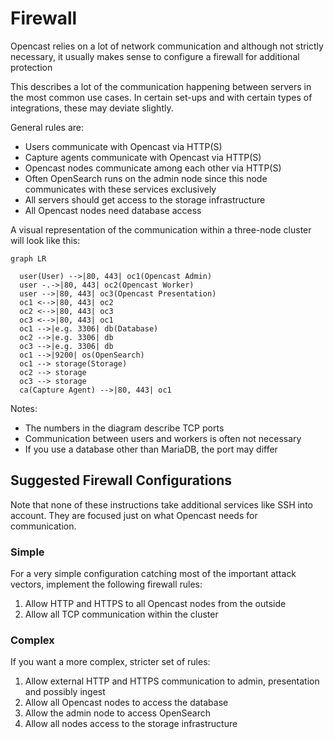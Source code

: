 Firewall
========

Opencast relies on a lot of network communication and although not strictly necessary,
it usually makes sense to configure a firewall for additional protection

This describes a lot of the communication happening between servers in the most common use cases.
In certain set-ups and with certain types of integrations, these may deviate slightly.

General rules are:

- Users communicate with Opencast via HTTP(S)
- Capture agents communicate with Opencast via HTTP(S)
- Opencast nodes communicate among each other via HTTP(S)
- Often OpenSearch runs on the admin node since this node communicates with these services exclusively
- All servers should get access to the storage infrastructure
- All Opencast nodes need database access

A visual representation of the communication within a three-node cluster will look like this:

```mermaid
graph LR

  user(User) -->|80, 443| oc1(Opencast Admin)
  user -.->|80, 443| oc2(Opencast Worker)
  user -->|80, 443| oc3(Opencast Presentation)
  oc1 <-->|80, 443| oc2
  oc2 <-->|80, 443| oc3
  oc3 <-->|80, 443| oc1
  oc1 -->|e.g. 3306| db(Database)
  oc2 -->|e.g. 3306| db
  oc3 -->|e.g. 3306| db
  oc1 -->|9200| os(OpenSearch)
  oc1 --> storage(Storage)
  oc2 --> storage
  oc3 --> storage
  ca(Capture Agent) -->|80, 443| oc1
```

Notes:

- The numbers in the diagram describe TCP ports
- Communication between users and workers is often not necessary
- If you use a database other than MariaDB, the port may differ


Suggested Firewall Configurations
---------------------------------

Note that none of these instructions take additional services like SSH into account.
They are focused just on what Opencast needs for communication.


### Simple

For a very simple configuration catching most of the important attack vectors, implement the following firewall rules:

1. Allow HTTP and HTTPS to all Opencast nodes from the outside
2. Allow all TCP communication within the cluster


### Complex

If you want a more complex, stricter set of rules:

1. Allow external HTTP and HTTPS communication to admin, presentation and possibly ingest
2. Allow all Opencast nodes to access the database
3. Allow the admin node to access OpenSearch
4. Allow all nodes access to the storage infrastructure
